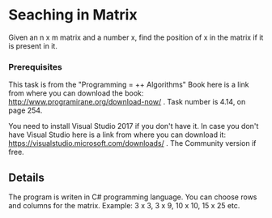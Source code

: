 # Seaching in Matrix

Given an n x m matrix and a number x, find the position of x in the matrix if it is present in it.

### Prerequisites

This task is from the "Programming = ++ Algorithms" Book
here is a link from where you can download the book: http://www.programirane.org/download-now/ .
Task number is 4.14, on page 254.

You need to install Visual Studio 2017 if you don't have it.
In case you don't have Visual Studio here is a link from where you can
download it: https://visualstudio.microsoft.com/downloads/ .
The Community version if free.

## Details

The program is writen in C# programming language.
You can choose rows and columns for the matrix.
Example: 3 x 3, 3 x 9, 10 x 10, 15 x 25 etc.